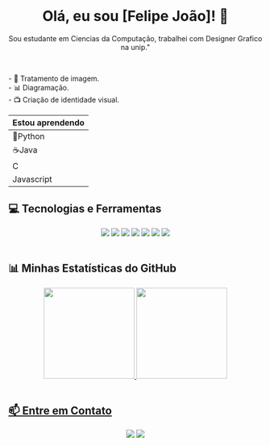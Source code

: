 <br>

<div align="center">
  <h1>Olá, eu sou [Felipe João]! 👋</h1>
  <p>Sou estudante em Ciencias da Computação, trabalhei com Designer Grafico na unip."</p>
</div>
<br>
<p>- 📸 Tratamento de imagem.<br>- 📊 Diagramação.<br>- 📺 Criação de identidade visual.</p>

|Estou aprendendo|
|----------------|
|🐍Python|
|☕Java|
|C|
|Javascript|

## 💻 Tecnologias e Ferramentas

<div align="center">
  <img src="https://img.shields.io/badge/JavaScript-F7DF1E?style=for-the-badge&logo=javascript&logoColor=black" />
  <img src="https://img.shields.io/badge/Python-3776AB?style=for-the-badge&logo=python&logoColor=white" />
  <img src="https://img.shields.io/badge/C-00599C?style=for-the-badge&logo=c&logoColor=white" />
  <img src="https://img.shields.io/badge/Java-ED8B00?style=for-the-badge&logo=openjdk&logoColor=white" />
  <img src="https://img.shields.io/badge/React-20232A?style=for-the-badge&logo=react&logoColor=61DAFB" />
  <img src="https://img.shields.io/badge/Node.js-339933?style=for-the-badge&logo=nodedotjs&logoColor=white" />
  <img src="https://img.shields.io/badge/Git-E34F26?style=for-the-badge&logo=git&logoColor=white" />
</div>
<br>

## 📊 Minhas Estatísticas do GitHub

<div align="center">
  <a href="https://github.com/FelipeJDM">
  <img height="180em" src="https://github-readme-stats.vercel.app/api?username=FelipeJDM&show_icons=true&theme=dracula&include_all_commits=true&count_private=true"/>
  <img height="180em" src="https://github-readme-stats.vercel.app/api/top-langs/?username=FelipeJDM&layout=compact&langs_count=7&theme=dracula"/>
</div>
<br>

## 📫 Entre em Contato

<div align="center">
  <a href="mailto:felipejoaofreitas@gmail.com"><img src="https://img.shields.io/badge/Gmail-D14836?style=for-the-badge&logo=gmail&logoColor=white" /></a>
  <a href="https://www.linkedin.com/in/felipe-magalhaes-b8175227a" target="_blank"><img src="https://img.shields.io/badge/LinkedIn-0077B5?style=for-the-badge&logo=linkedin&logoColor=white" /></a>
</div>

<!--
**FelipeJDM/FelipeJDM** is a ✨ _special_ ✨ repository because its `README.md` (this file) appears on your GitHub profile.

Here are some ideas to get you started:

- 🔭 I’m currently working on ...
- 🌱 I’m currently learning ...
- 👯 I’m looking to collaborate on ...
- 🤔 I’m looking for help with ...
- 💬 Ask me about ...
- 📫 How to reach me: ...
- 😄 Pronouns: ...
- ⚡ Fun fact: ...
-->
